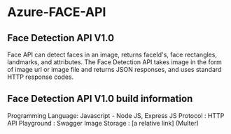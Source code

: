 # Azure-FACE-API

<h2> Face Detection API V1.0 </h2>

Face API can detect faces in an image, returns faceId's, face rectangles, landmarks, and attributes. The Face Detection API takes image in the form of image url or image file and returns JSON responses, and uses standard HTTP response codes. 

<h2> Face Detection API V1.0 build information </h2>
 
 Programming Language: Javascript - Node JS, Express JS 
 Protocol : HTTP 
 API Playground : Swagger
 Image Storage : [a relative link] (Multer) 
 
 
